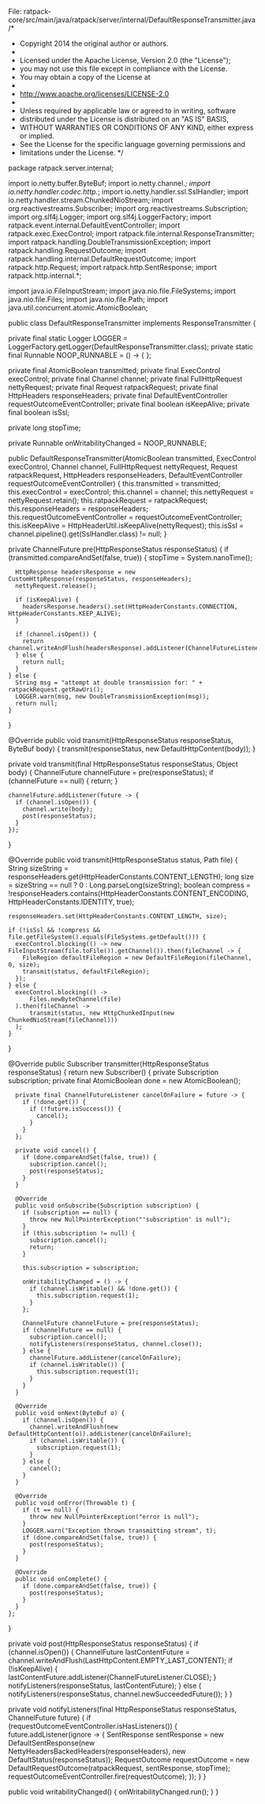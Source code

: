 

File: ratpack-core/src/main/java/ratpack/server/internal/DefaultResponseTransmitter.java
/*
 * Copyright 2014 the original author or authors.
 *
 * Licensed under the Apache License, Version 2.0 (the "License");
 * you may not use this file except in compliance with the License.
 * You may obtain a copy of the License at
 *
 *    http://www.apache.org/licenses/LICENSE-2.0
 *
 * Unless required by applicable law or agreed to in writing, software
 * distributed under the License is distributed on an "AS IS" BASIS,
 * WITHOUT WARRANTIES OR CONDITIONS OF ANY KIND, either express or implied.
 * See the License for the specific language governing permissions and
 * limitations under the License.
 */

package ratpack.server.internal;

import io.netty.buffer.ByteBuf;
import io.netty.channel.*;
import io.netty.handler.codec.http.*;
import io.netty.handler.ssl.SslHandler;
import io.netty.handler.stream.ChunkedNioStream;
import org.reactivestreams.Subscriber;
import org.reactivestreams.Subscription;
import org.slf4j.Logger;
import org.slf4j.LoggerFactory;
import ratpack.event.internal.DefaultEventController;
import ratpack.exec.ExecControl;
import ratpack.file.internal.ResponseTransmitter;
import ratpack.handling.DoubleTransmissionException;
import ratpack.handling.RequestOutcome;
import ratpack.handling.internal.DefaultRequestOutcome;
import ratpack.http.Request;
import ratpack.http.SentResponse;
import ratpack.http.internal.*;

import java.io.FileInputStream;
import java.nio.file.FileSystems;
import java.nio.file.Files;
import java.nio.file.Path;
import java.util.concurrent.atomic.AtomicBoolean;

public class DefaultResponseTransmitter implements ResponseTransmitter {

  private final static Logger LOGGER = LoggerFactory.getLogger(DefaultResponseTransmitter.class);
  private static final Runnable NOOP_RUNNABLE = () -> {
  };

  private final AtomicBoolean transmitted;
  private final ExecControl execControl;
  private final Channel channel;
  private final FullHttpRequest nettyRequest;
  private final Request ratpackRequest;
  private final HttpHeaders responseHeaders;
  private final DefaultEventController<RequestOutcome> requestOutcomeEventController;
  private final boolean isKeepAlive;
  private final boolean isSsl;

  private long stopTime;

  private Runnable onWritabilityChanged = NOOP_RUNNABLE;

  public DefaultResponseTransmitter(AtomicBoolean transmitted, ExecControl execControl, Channel channel, FullHttpRequest nettyRequest, Request ratpackRequest, HttpHeaders responseHeaders, DefaultEventController<RequestOutcome> requestOutcomeEventController) {
    this.transmitted = transmitted;
    this.execControl = execControl;
    this.channel = channel;
    this.nettyRequest = nettyRequest.retain();
    this.ratpackRequest = ratpackRequest;
    this.responseHeaders = responseHeaders;
    this.requestOutcomeEventController = requestOutcomeEventController;
    this.isKeepAlive = HttpHeaderUtil.isKeepAlive(nettyRequest);
    this.isSsl = channel.pipeline().get(SslHandler.class) != null;
  }

  private ChannelFuture pre(HttpResponseStatus responseStatus) {
    if (transmitted.compareAndSet(false, true)) {
      stopTime = System.nanoTime();

      HttpResponse headersResponse = new CustomHttpResponse(responseStatus, responseHeaders);
      nettyRequest.release();

      if (isKeepAlive) {
        headersResponse.headers().set(HttpHeaderConstants.CONNECTION, HttpHeaderConstants.KEEP_ALIVE);
      }

      if (channel.isOpen()) {
        return channel.writeAndFlush(headersResponse).addListener(ChannelFutureListener.CLOSE_ON_FAILURE);
      } else {
        return null;
      }
    } else {
      String msg = "attempt at double transmission for: " + ratpackRequest.getRawUri();
      LOGGER.warn(msg, new DoubleTransmissionException(msg));
      return null;
    }
  }

  @Override
  public void transmit(HttpResponseStatus responseStatus, ByteBuf body) {
    transmit(responseStatus, new DefaultHttpContent(body));
  }

  private void transmit(final HttpResponseStatus responseStatus, Object body) {
    ChannelFuture channelFuture = pre(responseStatus);
    if (channelFuture == null) {
      return;
    }

    channelFuture.addListener(future -> {
      if (channel.isOpen()) {
        channel.write(body);
        post(responseStatus);
      }
    });
  }

  @Override
  public void transmit(HttpResponseStatus status, Path file) {
    String sizeString = responseHeaders.get(HttpHeaderConstants.CONTENT_LENGTH);
    long size = sizeString == null ? 0 : Long.parseLong(sizeString);
    boolean compress = !responseHeaders.contains(HttpHeaderConstants.CONTENT_ENCODING, HttpHeaderConstants.IDENTITY, true);

    responseHeaders.set(HttpHeaderConstants.CONTENT_LENGTH, size);

    if (!isSsl && !compress && file.getFileSystem().equals(FileSystems.getDefault())) {
      execControl.blocking(() -> new FileInputStream(file.toFile()).getChannel()).then(fileChannel -> {
        FileRegion defaultFileRegion = new DefaultFileRegion(fileChannel, 0, size);
        transmit(status, defaultFileRegion);
      });
    } else {
      execControl.blocking(() ->
          Files.newByteChannel(file)
      ).then(fileChannel ->
          transmit(status, new HttpChunkedInput(new ChunkedNioStream(fileChannel)))
      );
    }
  }

  @Override
  public Subscriber<ByteBuf> transmitter(HttpResponseStatus responseStatus) {
    return new Subscriber<ByteBuf>() {
      private Subscription subscription;
      private final AtomicBoolean done = new AtomicBoolean();

      private final ChannelFutureListener cancelOnFailure = future -> {
        if (!done.get()) {
          if (!future.isSuccess()) {
            cancel();
          }
        }
      };

      private void cancel() {
        if (done.compareAndSet(false, true)) {
          subscription.cancel();
          post(responseStatus);
        }
      }

      @Override
      public void onSubscribe(Subscription subscription) {
        if (subscription == null) {
          throw new NullPointerException("'subscription' is null");
        }
        if (this.subscription != null) {
          subscription.cancel();
          return;
        }

        this.subscription = subscription;

        onWritabilityChanged = () -> {
          if (channel.isWritable() && !done.get()) {
            this.subscription.request(1);
          }
        };

        ChannelFuture channelFuture = pre(responseStatus);
        if (channelFuture == null) {
          subscription.cancel();
          notifyListeners(responseStatus, channel.close());
        } else {
          channelFuture.addListener(cancelOnFailure);
          if (channel.isWritable()) {
            this.subscription.request(1);
          }
        }
      }

      @Override
      public void onNext(ByteBuf o) {
        if (channel.isOpen()) {
          channel.writeAndFlush(new DefaultHttpContent(o)).addListener(cancelOnFailure);
          if (channel.isWritable()) {
            subscription.request(1);
          }
        } else {
          cancel();
        }
      }

      @Override
      public void onError(Throwable t) {
        if (t == null) {
          throw new NullPointerException("error is null");
        }
        LOGGER.warn("Exception thrown transmitting stream", t);
        if (done.compareAndSet(false, true)) {
          post(responseStatus);
        }
      }

      @Override
      public void onComplete() {
        if (done.compareAndSet(false, true)) {
          post(responseStatus);
        }
      }
    };
  }

  private void post(HttpResponseStatus responseStatus) {
    if (channel.isOpen()) {
      ChannelFuture lastContentFuture = channel.writeAndFlush(LastHttpContent.EMPTY_LAST_CONTENT);
      if (!isKeepAlive) {
        lastContentFuture.addListener(ChannelFutureListener.CLOSE);
      }
      notifyListeners(responseStatus, lastContentFuture);
    } else {
      notifyListeners(responseStatus, channel.newSucceededFuture());
    }
  }

  private void notifyListeners(final HttpResponseStatus responseStatus, ChannelFuture future) {
    if (requestOutcomeEventController.isHasListeners()) {
      future.addListener(ignore -> {
        SentResponse sentResponse = new DefaultSentResponse(new NettyHeadersBackedHeaders(responseHeaders), new DefaultStatus(responseStatus));
        RequestOutcome requestOutcome = new DefaultRequestOutcome(ratpackRequest, sentResponse, stopTime);
        requestOutcomeEventController.fire(requestOutcome);
      });
    }
  }

  public void writabilityChanged() {
    onWritabilityChanged.run();
  }
}
